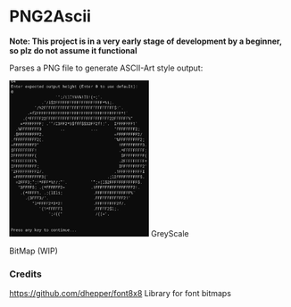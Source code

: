 # PNG2Ascii
**Note: This project is in a very early stage of development by a beginner, so plz do not assume it functional**

Parses a PNG file to generate ASCII-Art style output:

<img src="https://raw.githubusercontent.com/JohnJinHM/PNG2Ascii/main/examples/Sample_6_GS_v0.1.0.png" width="250" height = "280">
GreyScale

BitMap (WIP)

### Credits
https://github.com/dhepper/font8x8 Library for font bitmaps
